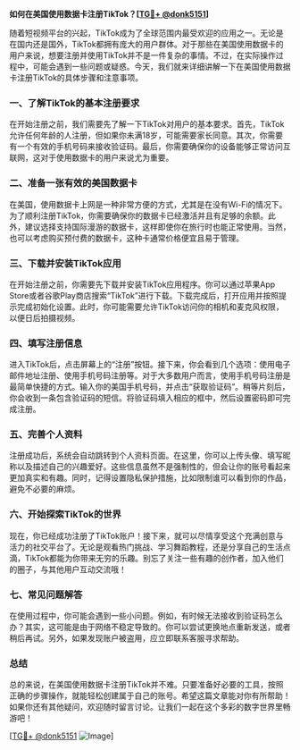 **如何在美国使用数据卡注册TikTok？[[TG💪+ @donk5151](https://t.me/s/donk5151)]**

随着短视频平台的兴起，TikTok成为了全球范围内最受欢迎的应用之一。无论是在国内还是国外，TikTok都拥有庞大的用户群体。对于那些在美国使用数据卡的用户来说，想要注册并使用TikTok并不是一件复杂的事情。不过，在实际操作过程中，可能会遇到一些问题或疑惑。今天，我们就来详细讲解一下在美国使用数据卡注册TikTok的具体步骤和注意事项。

### 一、了解TikTok的基本注册要求

在开始注册之前，我们需要先了解一下TikTok对用户的基本要求。首先，TikTok允许任何年龄的人注册，但如果你未满18岁，可能需要家长同意。其次，你需要有一个有效的手机号码来接收验证码。最后，你需要确保你的设备能够正常访问互联网，这对于使用数据卡的用户来说尤为重要。

### 二、准备一张有效的美国数据卡

在美国，使用数据卡上网是一种非常方便的方式，尤其是在没有Wi-Fi的情况下。为了顺利注册TikTok，你需要确保你的数据卡已经激活并且有足够的余额。此外，建议选择支持国际漫游的数据卡，这样即使你在旅行时也能正常使用。当然，也可以考虑购买预付费的数据卡，这种卡通常价格便宜且易于管理。

### 三、下载并安装TikTok应用

在开始注册之前，你需要先下载并安装TikTok应用程序。你可以通过苹果App Store或者谷歌Play商店搜索“TikTok”进行下载。下载完成后，打开应用并按照提示完成初始化设置。此时，你可能需要允许TikTok访问你的相机和麦克风权限，以便日后拍摄视频。

### 四、填写注册信息

进入TikTok后，点击屏幕上的“注册”按钮。接下来，你会看到几个选项：使用电子邮件地址注册、使用手机号码注册等。对于大多数用户而言，使用手机号码注册是最简单快捷的方式。输入你的美国手机号码，并点击“获取验证码”。稍等片刻后，你会收到一条包含验证码的短信。将验证码填入相应的框中，然后设置密码即可完成注册。

### 五、完善个人资料

注册成功后，系统会自动跳转到个人资料页面。在这里，你可以上传头像、填写昵称以及描述自己的兴趣爱好。这些信息虽然不是强制性的，但会让你的账号看起来更加真实和有趣。同时，记得设置隐私保护措施，比如限制谁可以看到你的作品，避免不必要的麻烦。

### 六、开始探索TikTok的世界

现在，你已经成功注册了TikTok账户！接下来，就可以尽情享受这个充满创意与活力的社交平台了。无论是观看热门挑战、学习舞蹈教程，还是分享自己的生活点滴，TikTok都能为你带来无穷的乐趣。别忘了关注一些有趣的创作者，加入他们的圈子，与其他用户互动交流哦！

### 七、常见问题解答

在使用过程中，你可能会遇到一些小问题。例如，有时候无法接收到验证码怎么办？其实，这可能是由于网络不稳定导致的。你可以尝试更换地点重新发送，或者稍后再试。另外，如果发现账户被盗用，应立即联系客服寻求帮助。

### 总结

总的来说，在美国使用数据卡注册TikTok并不难。只要准备好必要的工具，按照正确的步骤操作，就能轻松创建属于自己的账号。希望这篇文章能对你有所帮助！如果你还有其他疑问，欢迎随时留言讨论。让我们一起在这个多彩的数字世界里畅游吧！

[[TG💪+ @donk5151](https://t.me/s/donk5151) ![Image](https://i.postimg.cc/rwNCRYN7/Snipaste-2025-04-30-17-27-05.png)]